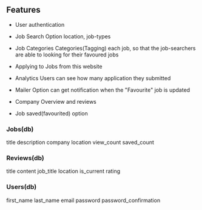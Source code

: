 ## Features
* User authentication

* Job Search Option
    location, job-types

* Job Categories
    Categories(Tagging) each job, so that the job-searchers are able to looking for their favoured jobs

* Applying to Jobs from this website

* Analytics
    Users can see how many application they submitted

* Mailer Option
    can get notification when the "Favourite" job is updated

* Company Overview and reviews

* Job saved(favourited) option

### Jobs(db) 
title
description
company
location
view_count
saved_count

### Reviews(db)
title
content
job_title
location
is_current
rating

### Users(db)
first_name
last_name
email
password
password_confirmation